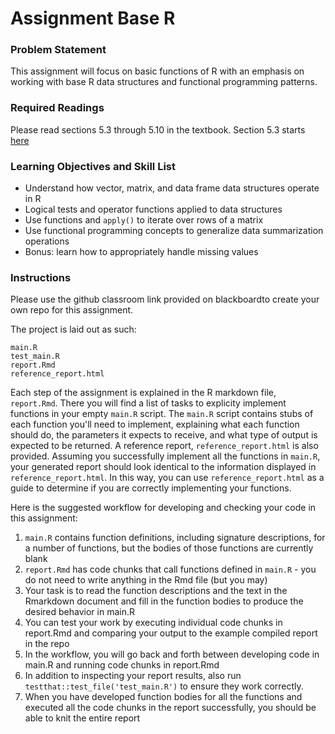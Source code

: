 
# Assignment Base R

### Problem Statement

This assignment will focus on basic functions of R with an emphasis on
working with base R data structures and functional programming patterns.

### Required Readings

Please read sections 5.3 through 5.10 in the textbook. Section 5.3 starts [here](https://bu-bioinfo.github.io/r-for-biological-sciences/prog-basics.html#prog-r-syntax)


### Learning Objectives and Skill List

- Understand how vector, matrix, and data frame data structures operate in R
- Logical tests and operator functions applied to data structures
- Use functions and `apply()` to iterate over rows of a matrix
- Use functional programming concepts to generalize data summarization operations
- Bonus: learn how to appropriately handle missing values

### Instructions

Please use the github classroom link provided on blackboardto create your own repo
for this assignment.

The project is laid out as such:  

```
main.R
test_main.R
report.Rmd
reference_report.html
```

Each step of the assignment is explained in the R markdown file, `report.Rmd`.
There you will find a list of tasks to explicity implement functions in your
empty `main.R` script. The `main.R` script contains stubs of each function
you'll need to implement, explaining what each function should do, the parameters
it expects to receive, and what type of output is expected to be returned. A
reference report, `reference_report.html` is also provided. Assuming you successfully
implement all the functions in `main.R`, your generated report should look
identical to the information displayed in `reference_report.html`. In this way,
you can use `reference_report.html` as a guide to determine if you are correctly
implementing your functions.

Here is the suggested workflow for developing and checking your code in this
assignment:

1. `main.R` contains function definitions, including signature descriptions, for
  a number of functions, but the bodies of those functions are currently blank
2. `report.Rmd` has code chunks that call functions defined in `main.R` - you do
  not need to write anything in the Rmd file (but you may)
3. Your task is to read the function descriptions and the text in the Rmarkdown
  document and fill in the function bodies to produce the desired behavior in
  main.R
4. You can test your work by executing individual code chunks in report.Rmd and
  comparing your output to the example compiled report in the repo
5. In the workflow, you will go back and forth between developing code in main.R
  and running code chunks in report.Rmd
6. In addition to inspecting your report results, also run
  `testthat::test_file('test_main.R')` to ensure they work correctly.
7. When you have developed function bodies for all the functions and executed
  all the code chunks in the report successfully, you should be able to knit the
  entire report
